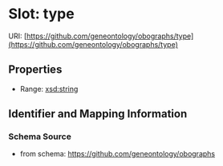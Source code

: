# Slot: type

URI: [https://github.com/geneontology/obographs/type](https://github.com/geneontology/obographs/type)



<!-- no inheritance hierarchy -->


## Properties

 * Range: [xsd:string](http://www.w3.org/2001/XMLSchema#string)



## Identifier and Mapping Information







### Schema Source


* from schema: https://github.com/geneontology/obographs



